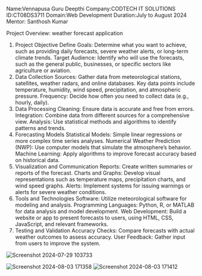 Name:Vennapusa Guru Deepthi
Company:CODTECH IT SOLUTIONS
ID:CT08DS3711
Domain:Web Development
Duration:July to August 2024
Mentor: Santhosh Kumar

Project Overview: weather forecast application
1. Project Objective
Define Goals: Determine what you want to achieve, such as providing daily forecasts, severe weather alerts, or long-term climate trends.
Target Audience: Identify who will use the forecasts, such as the general public, businesses, or specific sectors like agriculture or aviation.
2. Data Collection
Sources: Gather data from meteorological stations, satellites, weather radars, and online databases. Key data points include temperature, humidity, wind speed, precipitation, and atmospheric pressure.
Frequency: Decide how often you need to collect data (e.g., hourly, daily).
3. Data Processing
Cleaning: Ensure data is accurate and free from errors.
Integration: Combine data from different sources for a comprehensive view.
Analysis: Use statistical methods and algorithms to identify patterns and trends.
4. Forecasting Models
Statistical Models: Simple linear regressions or more complex time series analyses.
Numerical Weather Prediction (NWP): Use computer models that simulate the atmosphere’s behavior.
Machine Learning: Apply algorithms to improve forecast accuracy based on historical data.
5. Visualization and Communication
Reports: Create written summaries or reports of the forecast.
Charts and Graphs: Develop visual representations such as temperature maps, precipitation charts, and wind speed graphs.
Alerts: Implement systems for issuing warnings or alerts for severe weather conditions.
6. Tools and Technologies
Software: Utilize meteorological software for modeling and analysis.
Programming Languages: Python, R, or MATLAB for data analysis and model development.
Web Development: Build a website or app to present forecasts to users, using HTML, CSS, JavaScript, and relevant frameworks.
7. Testing and Validation
Accuracy Checks: Compare forecasts with actual weather outcomes to assess accuracy.
User Feedback: Gather input from users to improve the system.

![Screenshot 2024-07-29 103733](https://github.com/user-attachments/assets/3c50a4f7-30f5-435e-ba76-ca784e2e3673)

![Screenshot 2024-08-03 171358](https://github.com/user-attachments/assets/afeb8fa4-86a2-4622-b775-23caaa3f6573)
![Screenshot 2024-08-03 171412](https://github.com/user-attachments/assets/c3e55387-87fb-421c-8175-c76abbed37e7)

